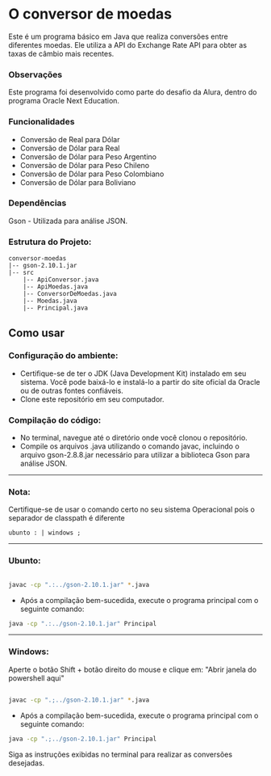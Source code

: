 # O conversor de moedas

Este é um programa básico em Java que realiza conversões entre diferentes moedas. Ele utiliza a API do Exchange Rate API para obter as taxas de câmbio mais recentes.

### Observações
Este programa foi desenvolvido como parte do desafio da Alura, dentro do programa Oracle Next Education.

### Funcionalidades
- Conversão de Real para Dólar 
- Conversão de Dólar para Real
- Conversão de Dólar para Peso Argentino
- Conversão de Dólar para Peso Chileno
- Conversão de Dólar para Peso Colombiano
- Conversão de Dólar para Boliviano

### Dependências
Gson - Utilizada para análise JSON. 

### Estrutura do Projeto: 
```
conversor-moedas
|-- gson-2.10.1.jar
|-- src
    |-- ApiConversor.java
    |-- ApiMoedas.java
    |-- ConversorDeMoedas.java
    |-- Moedas.java
    |-- Principal.java
```

## Como usar
 ### Configuração do ambiente:

 - Certifique-se de ter o JDK (Java Development Kit) instalado em seu sistema. Você pode baixá-lo e instalá-lo a partir do site oficial da Oracle ou de outras fontes confiáveis.
 - Clone este repositório em seu computador.


### Compilação do código:
 - No terminal, navegue até o diretório onde você clonou o repositório.
 - Compile os arquivos .java utilizando o comando javac, incluindo o arquivo gson-2.8.8.jar necessário para utilizar a biblioteca Gson para análise JSON. 
***
### Nota: 
Certifique-se de usar o comando certo no seu sistema Operacional pois o separador de classpath é diferente 
```
ubunto : | windows ;
```

***
### Ubunto:
```bash

javac -cp ".:../gson-2.10.1.jar" *.java

```
 - Após a compilação bem-sucedida, execute o programa principal com o seguinte comando:
```bash
java -cp ".:../gson-2.10.1.jar" Principal

```
___


### Windows:
Aperte o botão Shift + botão direito do mouse e clique em: "Abrir janela do powershell aqui"
```bash

javac -cp ".;../gson-2.10.1.jar" *.java


```
- Após a compilação bem-sucedida, execute o programa principal com o seguinte comando:
```bash
java -cp ".;../gson-2.10.1.jar" Principal


```
Siga as instruções exibidas no terminal para realizar as conversões desejadas.
